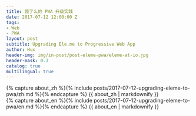 ```yaml
---
title: 饿了么的 PWA 升级实践
date: 2017-07-12 12:00:00 Z
tags:
- Web
- PWA
layout: post
subtitle: Upgrading Ele.me to Progressive Web App
author: Hux
header-img: img/in-post/post-eleme-pwa/eleme-at-io.jpg
header-mask: 0.3
catalog: true
multilingual: true
---
```


<!-- Chinese Version -->
<div class="zh post-container">
    {% capture about_zh %}{% include posts/2017-07-12-upgrading-eleme-to-pwa/zh.md %}{% endcapture %}
    {{ about_zh | markdownify }}
</div>

<!-- English Version -->
<div class="en post-container">
    {% capture about_en %}{% include posts/2017-07-12-upgrading-eleme-to-pwa/en.md %}{% endcapture %}
    {{ about_en | markdownify }}
</div>

